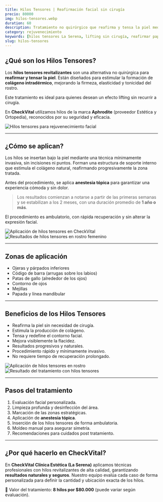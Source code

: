 ```yaml
---
title: Hilos Tensores | Reafirmación facial sin cirugía
precio: 80000
img: hilos-tensores.webp
duration: 60
description: Tratamiento no quirúrgico que reafirma y tensa la piel mediante hilos revitalizantes. Resultados progresivos y naturales con duración de hasta un año. Ideal para zonas como ojeras, papada y contorno de ojos.
category: rejuvenecimiento
keywords: [hilos tensores La Serena, lifting sin cirugía, reafirmar papada y ojeras, estética con colágeno, tratamiento facial sin bisturí, clínica estética CheckVital]
slug: hilos-tensores
---
```


## ¿Qué son los Hilos Tensores?

<div class="flex flex-col md:flex-row gap-8 items-start my-8">

  <!-- Texto -->
  <div class="w-full md:w-1/2 text-base text-gray-800 space-y-4">
    <p>
      Los <strong>hilos tensores revitalizantes</strong> son una alternativa no quirúrgica para <strong>reafirmar y tensar la piel</strong>. Están diseñados para estimular la formación de <strong>colágeno intradérmico</strong>, mejorando la firmeza, elasticidad y tonicidad del rostro.
    </p>
    <p>
      Este tratamiento es ideal para quienes desean un efecto lifting sin recurrir a cirugía.
    </p>
    <p>
      En <strong>CheckVital</strong> utilizamos hilos de la marca <strong>Aphrodite</strong> (proveedor Estética y Ortopedia), reconocidos por su seguridad y eficacia.
    </p>
  </div>

  <!-- Imagen ajustada -->
  <div class="w-full md:w-1/2">
    <img 
      src="/hilos7.webp" 
      alt="Hilos tensores para rejuvenecimiento facial" 
      class="w-full h-auto object-contain rounded-2xl shadow-lg"
    />
  </div>

</div>

---

## ¿Cómo se aplican?

<div class="flex flex-col md:flex-row gap-8 items-start my-8">

  <!-- Texto explicativo -->
  <div class="w-full md:w-1/2 text-base text-gray-800 space-y-4">
    <p>
      Los hilos se insertan bajo la piel mediante una técnica mínimamente invasiva, sin incisiones ni puntos. Forman una estructura de soporte interno que estimula el colágeno natural, reafirmando progresivamente la zona tratada.
    </p>
    <p>
      Antes del procedimiento, se aplica <strong>anestesia tópica</strong> para garantizar una experiencia cómoda y sin dolor.
    </p>
    <blockquote class="text-sm text-gray-600 italic border-l-4 border-primary pl-4">
      Los resultados comienzan a notarse a partir de las primeras semanas y se estabilizan a los 2 meses, con una duración promedio de <strong>1 año o más</strong>.
    </blockquote>
    <p>
      El procedimiento es ambulatorio, con rápida recuperación y sin alterar la expresión facial.
    </p>
  </div>

  <!-- Imágenes al costado -->
  <div class="w-full md:w-1/2 grid grid-cols-2 gap-4">
    <img 
      src="/hilos3.webp" 
      alt="Aplicación de hilos tensores en CheckVital" 
      class="w-full aspect-[4/3] object-cover rounded-2xl shadow-lg"
    />
    <img 
      src="/hilos4.webp" 
      alt="Resultados de hilos tensores en rostro femenino" 
      class="w-full aspect-[4/3] object-cover rounded-2xl shadow-lg"
    />
  </div>

</div>

---

## Zonas de aplicación

- Ojeras y párpados inferiores
- Código de barra (arrugas sobre los labios)
- Patas de gallo (alrededor de los ojos)
- Contorno de ojos
- Mejillas
- Papada y línea mandibular

---

## Beneficios de los Hilos Tensores

<div class="flex flex-col md:flex-row gap-8 items-start my-8">

  <!-- Lista de beneficios -->
  <div class="w-full md:w-1/2 text-base text-gray-800">
    <ul class="list-disc pl-5 space-y-2">
      <li>Reafirma la piel sin necesidad de cirugía.</li>
      <li>Estimula la producción de colágeno.</li>
      <li>Tensa y redefine el contorno facial.</li>
      <li>Mejora visiblemente la flacidez.</li>
      <li>Resultados progresivos y naturales.</li>
      <li>Procedimiento rápido y mínimamente invasivo.</li>
      <li>No requiere tiempo de recuperación prolongado.</li>
    </ul>
  </div>

  <!-- Imágenes al costado -->
  <div class="w-full md:w-1/2 grid grid-cols-2 gap-4">
    <img 
      src="/hilos1.webp" 
      alt="Aplicación de hilos tensores en rostro" 
      class="w-full aspect-[4/3] object-cover rounded-2xl shadow-lg"
    />
    <img 
      src="/hilos2.webp" 
      alt="Resultado del tratamiento con hilos tensores" 
      class="w-full aspect-[4/3] object-cover rounded-2xl shadow-lg"
    />
  </div>

</div>

---

## Pasos del tratamiento

1. Evaluación facial personalizada.
2. Limpieza profunda y desinfección del área.
3. Marcación de las zonas estratégicas.
4. Aplicación de <strong>anestesia tópica</strong>.
5. Inserción de los hilos tensores de forma ambulatoria.
6. Moldeo manual para asegurar simetría.
7. Recomendaciones para cuidados post tratamiento.

---

## ¿Por qué hacerlo en CheckVital?

En **CheckVital Clínica Estética (La Serena)** aplicamos técnicas profesionales con hilos revitalizantes de alta calidad, garantizando **resultados naturales y seguros**. Nuestro equipo evalúa cada caso de forma personalizada para definir la cantidad y ubicación exacta de los hilos.

💸 Valor del tratamiento: **8 hilos por $80.000** (puede variar según evaluación).
